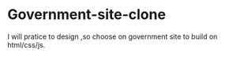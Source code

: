 # Government-site-clone
I will pratice to design ,so choose on government site to build on html/css/js.

